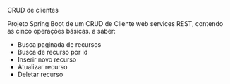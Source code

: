 CRUD de clientes

Projeto Spring Boot de um CRUD de Cliente web services REST, contendo as cinco operações básicas. a saber:
 * Busca paginada de recursos
 * Busca de recurso por id
 * Inserir novo recurso
 * Atualizar recurso
 * Deletar recurso
